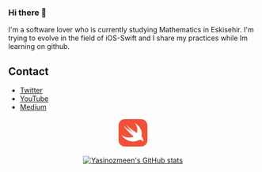 ### Hi there 👋
I'm a software lover who is currently studying Mathematics in Eskisehir. I'm trying to evolve in the field of iOS-Swift and I share my practices while Im learning on github.

## Contact
- [Twitter](https://twitter.com/yasinozmeen)
- [YouTube](https://www.youtube.com/channel/UCo83UrmkpPxZXDCw-IkyBBw)
- [Medium](http://yasinozmeen.medium.com)

<div align="center">


  <p><a href="https://developer.apple.com/swift/" target="_blank" rel="noreferrer"> <img src="https://raw.githubusercontent.com/devicons/devicon/master/icons/swift/swift-original.svg" alt="swift" width="60" height="60"/> 
</a> </p>
  
  
  [![Yasinozmeen's GitHub stats](https://github-readme-stats.vercel.app/api?username=yasinozmeen&hide=contribs,prs,issues&show_icons=true&theme=radical&title_color=eace5f&bg_color=DEG,cf6856,8a528f&text_color=F8F8F8)](https://github.com/anuraghazra/github-readme-stats)

<div>

